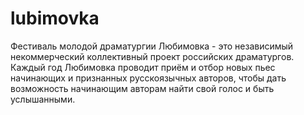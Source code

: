 # lubimovka
Фестиваль молодой драматургии Любимовка - это независимый некоммерческий коллективный проект российских драматургов.  
Каждый год Любимовка проводит приём и отбор новых пьес начинающих и признанных русскоязычных авторов, чтобы дать возможность начинающим авторам  найти свой голос и быть услышанными.
